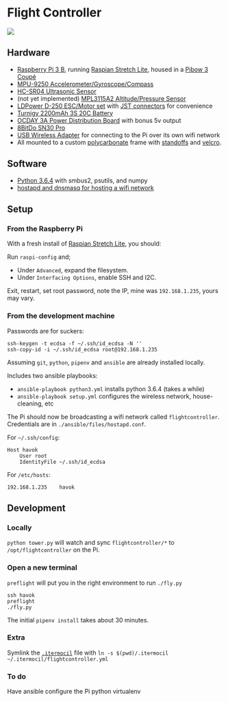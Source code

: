 # Flight Controller

<img src="https://raw.githubusercontent.com/castis/flightcontroller/master/image.jpg">

## Hardware

- [Raspberry Pi 3 B](https://www.raspberrypi.org/products/raspberry-pi-3-model-b/), running [Raspian Stretch Lite](https://www.raspberrypi.org/downloads/raspbian/), housed in a [Pibow 3 Coupé](https://shop.pimoroni.com/products/pibow-coupe-for-raspberry-pi-3-b-plus)
- [MPU-9250 Accelerometer/Gyroscope/Compass](https://www.amazon.com/gp/product/B01I1J0Z7Y)
- [HC-SR04 Ultrasonic Sensor](https://www.sparkfun.com/products/13959)
- (not yet implemented) [MPL3115A2 Altitude/Pressure Sensor](https://www.sparkfun.com/products/11084)
- [LDPower D-250 ESC/Motor set](https://hobbyking.com/en_us/ldpower-d250-2-multicopter-power-system-2206-1900kv-6-x-3-4-pack.html) with [JST connectors](https://www.amazon.com/gp/product/B01M5AHF0Z) for convenience
- [Turnigy 2200mAh 3S 20C Battery](https://hobbyking.com/en_us/turnigy-2200mah-3s-25c-lipo-pack.html)
- [OCDAY 3A Power Distribution Board](https://www.amazon.com/gp/product/B01IOHWHI8) with bonus 5v output
- [8BitDo SN30 Pro](http://www.8bitdo.com/sn30-pro-g-classic-or-sn30-pro-sn/)
- [USB Wireless Adapter](https://www.amazon.com/Edimax-EW-7811Un-150Mbps-Raspberry-Supports/dp/B003MTTJOY) for connecting to the Pi over its own wifi network
- All mounted to a custom [polycarbonate](https://www.amazon.com/gp/product/B000G6SJS8) frame with [standoffs](https://www.amazon.com/gp/product/B01DD07PTW) and [velcro](https://www.amazon.com/gp/product/B01JNZ4R4W).


## Software

- [Python 3.6.4](https://docs.python.org/3/) with smbus2, psutils, and numpy
- [hostapd and dnsmasq for hosting a wifi network](https://frillip.com/using-your-raspberry-pi-3-as-a-wifi-access-point-with-hostapd/)


## Setup

### From the Raspberry Pi

With a fresh install of [Raspian Stretch Lite](https://www.raspberrypi.org/downloads/raspbian/), you should:

Run `raspi-config` and;
- Under `Advanced`, expand the filesystem.
- Under `Interfacing Options`, enable SSH and I2C.

Exit, restart, set root password, note the IP, mine was `192.168.1.235`, yours may vary.

### From the development machine

Passwords are for suckers:

    ssh-keygen -t ecdsa -f ~/.ssh/id_ecdsa -N ''
    ssh-copy-id -i ~/.ssh/id_ecdsa root@192.168.1.235

Assuming `git`, `python`, `pipenv` and `ansible` are already installed locally.

Includes two ansible playbooks:

- `ansible-playbook python3.yml` installs python 3.6.4 (takes a while)
- `ansible-playbook setup.yml` configures the wireless network, house-cleaning, etc

The Pi should now be broadcasting a wifi network called `flightcontroller`. Credentials are in `./ansible/files/hostapd.conf`.

For `~/.ssh/config`:

    Host havok
        User root
        IdentityFile ~/.ssh/id_ecdsa

For `/etc/hosts`:

    192.168.1.235    havok

## Development

### Locally

`python tower.py` will watch and sync `flightcontroller/*` to `/opt/flightcontroller` on the Pi.

### Open a new terminal

`preflight` will put you in the right environment to run `./fly.py`

    ssh havok
    preflight
    ./fly.py

The initial `pipenv install` takes about 30 minutes.

### Extra

Symlink the [`.itermocil`](https://github.com/TomAnthony/itermocil) file with `ln -s $(pwd)/.itermocil ~/.itermocil/flightcontroller.yml`

### To do

Have ansible configure the Pi python virtualenv
